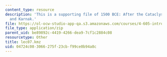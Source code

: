 ```yaml
---
content_type: resource
description: 'This is a supporting file of 1500 BCE: After the Cataclysm: Knossos
  and Karnak.'
file: https://ol-ocw-studio-app-qa.s3.amazonaws.com/courses/4-605-introduction-to-the-history-and-theory-of-architecture-spring-2012/04724c083066275f23cbf99ce0b94a8c_lec07.kmz
file_type: application/zip
parent_uid: be89892c-4419-4266-dea9-7cf1c2884c08
resourcetype: Other
title: lec07.kmz
uid: 04724c08-3066-275f-23cb-f99ce0b94a8c
---
```

